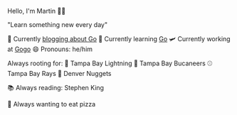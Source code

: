 Hello, I'm Martin 👋🏻

"Learn something new every day"

🔭 Currently [blogging about Go](https://www.martincartledge.io/)
🌱 Currently learning [Go](https://golang.org/)
🛩 Currently working at [Gogo](https://www.gogoair.com/)
😄 Pronouns: he/him
 
Always rooting for: 
🏒 Tampa Bay Lightning
🏈 Tampa Bay Bucaneers 
⚾️ Tampa Bay Rays
🏀 Denver Nuggets

📚 Always reading: Stephen King

🍕 Always wanting to eat pizza
